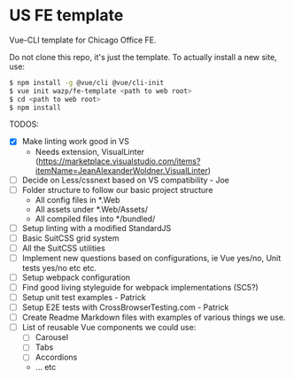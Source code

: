 # US FE template

Vue-CLI template for Chicago Office FE.

Do not clone this repo, it's just the template. To actually install a new site, use:

```bash
$ npm install -g @vue/cli @vue/cli-init
$ vue init wazp/fe-template <path to web root>
$ cd <path to web root>
$ npm install
```

TODOS:
- [x] Make linting work good in VS
  - Needs extension, VisualLinter (https://marketplace.visualstudio.com/items?itemName=JeanAlexanderWoldner.VisualLinter)
- [ ] Decide on Less/cssnext based on VS compatibility - Joe
- [ ] Folder structure to follow our basic project structure
  - All config files in *.Web
  - All assets under *.Web/Assets/
  - All compiled files into */bundled/
- [ ] Setup linting with a modified StandardJS
- [ ] Basic SuitCSS grid system
- [ ] All the SuitCSS utilities
- [ ] Implement new questions based on configurations, ie Vue yes/no, Unit tests yes/no etc etc.
- [ ] Setup webpack configuration
- [ ] Find good living styleguide for webpack implementations (SC5?)
- [ ] Setup unit test examples - Patrick
- [ ] Setup E2E tests with CrossBrowserTesting.com - Patrick
- [ ] Create Readme Markdown files with examples of various things we use.
- [ ] List of reusable Vue components we could use:
  - [ ] Carousel
  - [ ] Tabs
  - [ ] Accordions
  - ... etc
